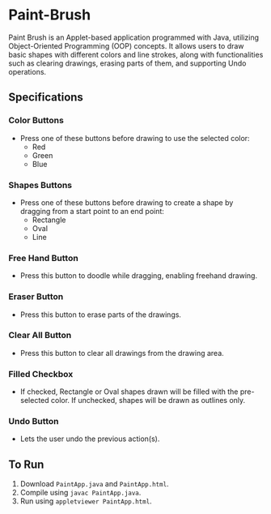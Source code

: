# Paint-Brush
Paint Brush is an Applet-based application programmed with Java, utilizing Object-Oriented Programming (OOP) concepts. It allows users to draw basic shapes with different colors and line strokes, along with functionalities such as clearing drawings, erasing parts of them, and supporting Undo operations.

## Specifications

### Color Buttons
- Press one of these buttons before drawing to use the selected color:
  - Red
  - Green
  - Blue

### Shapes Buttons
- Press one of these buttons before drawing to create a shape by dragging from a start point to an end point:
  - Rectangle
  - Oval
  - Line

### Free Hand Button
- Press this button to doodle while dragging, enabling freehand drawing.

### Eraser Button
- Press this button to erase parts of the drawings.

### Clear All Button
- Press this button to clear all drawings from the drawing area.

### Filled Checkbox
- If checked, Rectangle or Oval shapes drawn will be filled with the pre-selected color. If unchecked, shapes will be drawn as outlines only.

### Undo Button
- Lets the user undo the previous action(s).

## To Run
1. Download `PaintApp.java` and `PaintApp.html`.
2. Compile using `javac PaintApp.java`.
3. Run using `appletviewer PaintApp.html`.
